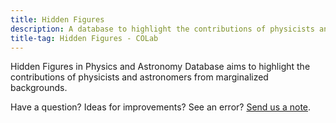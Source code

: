 ```yaml
---
title: Hidden Figures
description: A database to highlight the contributions of physicists and astronomers from marginalized backgrounds.
title-tag: Hidden Figures - COLab
---
```

Hidden Figures in Physics and Astronomy Database aims to highlight the contributions of physicists and astronomers from marginalized backgrounds.

Have a question? Ideas for improvements? See an error? [Send us a note](mailto:hiddenfigs@googlegroups.com).